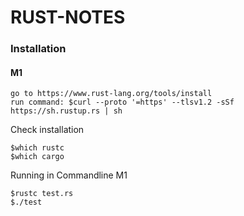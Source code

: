 # RUST-NOTES

### Installation
#### M1
```
go to https://www.rust-lang.org/tools/install
run command: $curl --proto '=https' --tlsv1.2 -sSf https://sh.rustup.rs | sh
```
Check installation
```
$which rustc
$which cargo
```
Running in Commandline M1
```
$rustc test.rs
$./test
```
